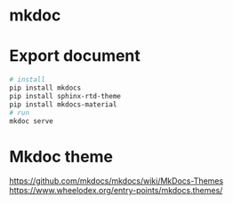 # mkdoc
# Export document


```bash
# install
pip install mkdocs
pip install sphinx-rtd-theme
pip install mkdocs-material
# run
mkdoc serve
```

# Mkdoc theme
https://github.com/mkdocs/mkdocs/wiki/MkDocs-Themes
https://www.wheelodex.org/entry-points/mkdocs.themes/

